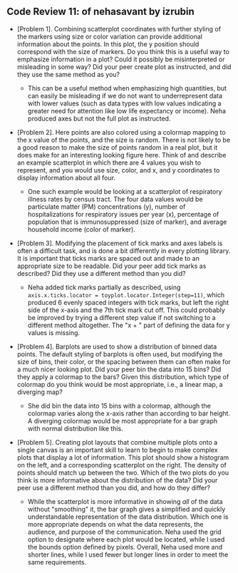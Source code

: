 ## Code Review 11: of nehasavant by izrubin

-   [Problem 1]. Combining scatterplot coordinates with further styling of the markers using size or color variation can provide additional information about the points. In this plot, the y position should correspond with the size of markers. Do you think this is a useful way to emphasize information in a plot? Could it possibly be misinterpreted or misleading in some way? Did your peer create plot as instructed, and did they use the same method as you?
	- This can be a useful method when emphasizing high quantities, but can easily be misleading if we do not want to underrepresent data with lower values (such as data types with low values indicating a greater need for attention like low life expectancy or income). Neha produced axes but not the full plot as instructed.
	 
-   [Problem 2]. Here points are also colored using a colormap mapping to the x value of the points, and the size is random. There is not likely to be a good reason to make the size of points random in a real plot, but it does make for an interesting looking figure here. Think of and describe an example scatterplot in which there are 4 values you wish to represent, and you would use size, color, and x, and y coordinates to display information about all four.
	- One such example would be looking at a scatterplot of respiratory illness rates by census tract. The four data values would be particulate matter (PM) concentrations (y), number of hospitalizations for respiratory issues per year (x), percentage of population that is immunosuppressed (size of marker), and average household income (color of marker).
    
-   [Problem 3]. Modifying the placement of tick marks and axes labels is often a difficult task, and is done a bit differently in every plotting library. It is important that ticks marks are spaced out and made to an appropriate size to be readable. Did your peer add tick marks as described? Did they use a different method than you did?
	- Neha added tick marks partially as described, using `axis.x.ticks.locator = toyplot.locator.Integer(step=11)`, which produced 6 evenly spaced integers with tick marks, but left the right side of the x-axis and the 7th tick mark cut off. This could probably be improved by trying a different step value if not switching to a different method altogether. The "x + " part of defining the data for y values is missing.
	
-   [Problem 4]. Barplots are used to show a distribution of binned data points. The default styling of barplots is often used, but modifying the size of bins, their color, or the spacing between them can often make for a much nicer looking plot. Did your peer bin the data into 15 bins? Did they apply a colormap to the bars? Given this distribution, which type of colormap do you think would be most appropriate, i.e., a linear map, a diverging map?
	- She did bin the data into 15 bins with a colormap, although the colormap varies along the x-axis rather than according to bar height. A diverging colormap would be most appropriate for a bar graph with normal distribution like this.
    
-   [Problem 5]. Creating plot layouts that combine multiple plots onto a single canvas is an important skill to learn to begin to make complex plots that display a lot of information. This plot should show a histogram on the left, and a corresponding scatterplot on the right. The density of points should match up between the two. Which of the two plots do you think is more informative about the distribution of the data? Did your peer use a different method than you did, and how do they differ?
	- While the scatterplot is more informative in showing *all* of the data without "smoothing" it, the bar graph gives a simplified and quickly understandable representation of the data distribution. Which one is more appropriate depends on what the data represents, the audience, and purpose of the communication. Neha used the grid option to designate where each plot would be located, while I used the bounds option defined by pixels. Overall, Neha used more and shorter lines, while I used fewer but longer lines in order to meet the same requirements.